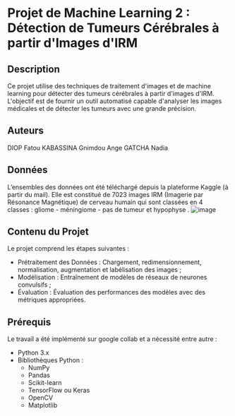 # Projet de Machine Learning 2 : Détection de Tumeurs Cérébrales à partir d'Images d'IRM

## Description
Ce projet utilise des techniques de traitement d'images et de machine learning pour détecter des tumeurs cérébrales à partir d'images d'IRM. L'objectif est de fournir un outil automatisé capable d'analyser les images médicales et de détecter les tumeurs avec une grande précision.

## Auteurs
DIOP Fatou
KABASSINA Gnimdou Ange
GATCHA Nadia

## Données 
L’ensembles des données ont été téléchargé depuis la plateforme Kaggle (à partir du mail). Elle est constitué de 7023 images IRM (Imagerie par Résonance Magnétique) de cerveau humain qui sont classées en 4 classes : gliome - méningiome - pas de tumeur et hypophyse .
![image](https://github.com/GnimdouA/Detection-de-tumeurs-c-r-brales-partir-d-image-d-IRM/assets/100243722/c82bf050-5b48-49ec-adcf-715ca23db2b8)


## Contenu du Projet
Le projet comprend les étapes suivantes :

- Prétraitement des Données : Chargement, redimensionnement, normalisation, augmentation et labélisation des images ;
- Modélisation : Entraînement de modèles de réseaux de neurones convulsifs ;
- Évaluation : Évaluation des performances des modèles avec des métriques appropriées.

## Prérequis 

Le travail a été implémenté sur google collab et a nécessité entre autre : 
- Python 3.x
- Bibliothèques Python :
  - NumPy
  - Pandas
  - Scikit-learn
  - TensorFlow ou Keras
  - OpenCV
  - Matplotlib
 

  
